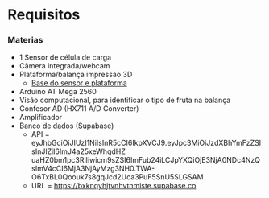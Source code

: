 # Requisitos

### Materias
- 1 Sensor de célula de carga
- Câmera integrada/webcam
- Plataforma/balança impressão 3D
   - [Base do sensor e plataforma](https://www.printables.com/model/374800-load-cell-scale-mount)
- Arduino AT Mega 2560
- Visão computacional, para identificar o tipo de fruta na balança
- Confesor AD (HX711 A/D Converter)
- Amplificador
- Banco de dados (Supabase)
  - API = eyJhbGciOiJIUzI1NiIsInR5cCI6IkpXVCJ9.eyJpc3MiOiJzdXBhYmFzZSIsInJlZiI6ImJ4a25xeWhqdHZ uaHZ0bm1pc3RlIiwicm9sZSI6ImFub24iLCJpYXQiOjE3NjA0NDc4NzQsImV4cCI6MjA3NjAyMzg3NH0.TWA-O6TxBL0Qoouk7s8gqJcd2Uca3PuF5SnU5SLGSAM
   - URL = https://bxknqyhjtvnhvtnmiste.supabase.co
